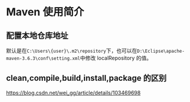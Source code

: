 # Maven 使用简介

## 配置本地仓库地址

默认是在`C:\Users\{user}\.m2\repository`下，也可以在`D:\Eclipse\apache-maven-3.6.3\conf\setting.xml`中修改 localRepository 的值。

## clean,compile,build,install,package 的区别

https://blog.csdn.net/wei_gg/article/details/103469698
